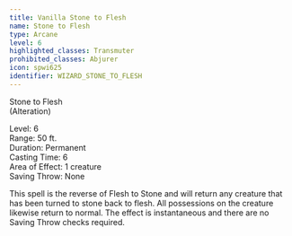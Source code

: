 ```yaml
---
title: Vanilla Stone to Flesh
name: Stone to Flesh
type: Arcane
level: 6
highlighted_classes: Transmuter
prohibited_classes: Abjurer
icon: spwi625
identifier: WIZARD_STONE_TO_FLESH
---
```

Stone to Flesh  
(Alteration)  
  
Level: 6  
Range: 50 ft.  
Duration: Permanent  
Casting Time: 6  
Area of Effect: 1 creature  
Saving Throw: None  
  
This spell is the reverse of Flesh to Stone and will return any creature that has been turned to stone back to flesh. All possessions on the creature likewise return to normal. The effect is instantaneous and there are no Saving Throw checks required.  
